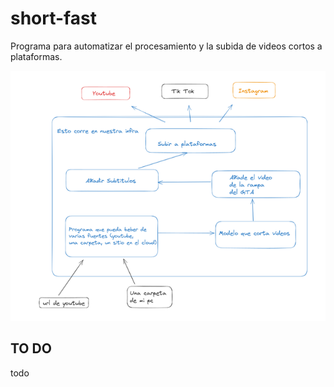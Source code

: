# short-fast

Programa para automatizar el procesamiento y la subida de videos cortos a plataformas.

![esquema](assets/esquema.png)

## TO DO
todo